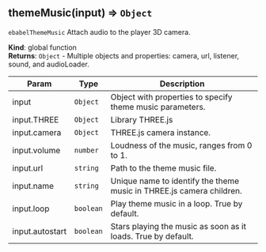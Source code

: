 <a name="themeMusic"></a>

## themeMusic(input) ⇒ <code>Object</code>
`ebabelThemeMusic`Attach audio to the player 3D camera.

**Kind**: global function  
**Returns**: <code>Object</code> - Multiple objects and properties: camera, url, listener, sound, and audioLoader.  

| Param | Type | Description |
| --- | --- | --- |
| input | <code>Object</code> | Object with properties to specify theme music parameters. |
| input.THREE | <code>Object</code> | Library THREE.js |
| input.camera | <code>Object</code> | THREE.js camera instance. |
| input.volume | <code>number</code> | Loudness of the music, ranges from 0 to 1. |
| input.url | <code>string</code> | Path to the theme music file. |
| input.name | <code>string</code> | Unique name to identify the theme music in THREE.js camera children. |
| input.loop | <code>boolean</code> | Play theme music in a loop. True by default. |
| input.autostart | <code>boolean</code> | Stars playing the music as soon as it loads. True by default. |

